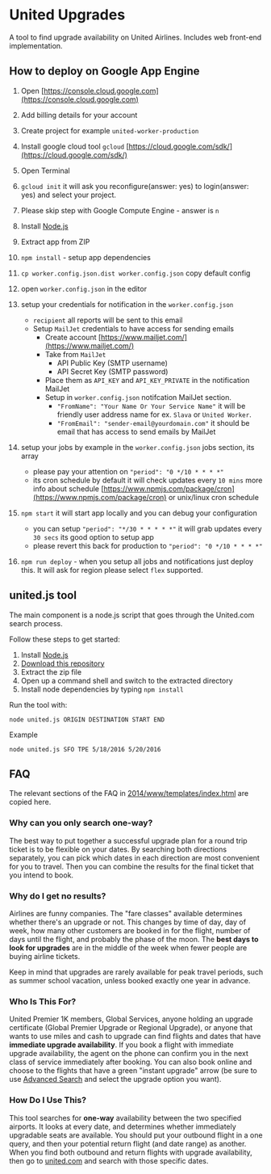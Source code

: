 United Upgrades
======
 A tool to find upgrade availability on United Airlines. Includes web front-end implementation.


## How to deploy on Google App Engine
1. Open [https://console.cloud.google.com](https://console.cloud.google.com)
1. Add billing details for your account
1. Create project for example `united-worker-production`
1. Install google cloud tool `gcloud` [https://cloud.google.com/sdk/](https://cloud.google.com/sdk/)
1. Open Terminal
1. `gcloud init` it will ask you reconfigure(answer: yes) to login(answer: yes) and select your project.
1. Please skip step with Google Compute Engine - answer is `n` 
1. Install [Node.js](https://nodejs.org)
1. Extract app from ZIP
1. `npm install` - setup app dependencies
1. `cp worker.config.json.dist worker.config.json` copy default config
1. open `worker.config.json` in the editor
1. setup your credentials for notification in the `worker.config.json`  
    - `recipient` all reports will be sent to this email
    - Setup `MailJet` credentials to have access for sending emails
        * Create account [https://www.mailjet.com/](https://www.mailjet.com/)
        * Take from `MailJet`
            - API Public Key (SMTP username)
            - API Secret Key (SMTP password)
        * Place them as `API_KEY` and `API_KEY_PRIVATE` in the notification MailJet
        * Setup in `worker.config.json` notifcation MailJet section. 
            - `"FromName": "Your Name Or Your Service Name"` it will be friendly user address name for ex. `Slava` or `United Worker`.
            - `"FromEmail": "sender-email@yourdomain.com"` it should be email that has access to send emails by MailJet

1. setup your jobs by example in the `worker.config.json` jobs section, its array
    - please pay your attention on `"period": "0 */10 * * * *"` 
    - its cron schedule by default it will check updates every `10 mins` more info about schedule [https://www.npmjs.com/package/cron](https://www.npmjs.com/package/cron) or unix/linux cron schedule 
1. `npm start` it will start app locally and you can debug your configuration
    - you can setup `"period": "*/30 * * * * *"` it will grab updates every `30 secs` its good option to setup app
    - please revert this back for production to `"period": "0 */10 * * * *"`
1. `npm run deploy` - when you setup all jobs and notifications just deploy this. It will ask for region please select `flex` supported.

    
## united.js tool

The main component is a node.js script that goes through the United.com search process.

Follow these steps to get started:

1. Install [Node.js](https://nodejs.org)
1. [Download this repository](https://github.com/polastre/united/archive/master.zip)
1. Extract the zip file
1. Open up a command shell and switch to the extracted directory
1. Install node dependencies by typing `npm install`

Run the tool with:

    node united.js ORIGIN DESTINATION START END

Example

    node united.js SFO TPE 5/18/2016 5/20/2016

## FAQ

The relevant sections of the FAQ in [2014/www/templates/index.html](2014/www/templates/index.html) are copied here.

### Why can you only search one-way?

The best way to put together a successful upgrade plan for a round trip ticket is to be flexible on your dates.  By searching both directions separately, you can pick which dates in each direction are most convenient for you to travel.  Then you can combine the results for the final ticket that you intend to book.

### Why do I get no results?

Airlines are funny companies.  The "fare classes" available determines whether there's an upgrade or not.  This changes by time of day, day of week, how many other customers are booked in for the flight, number of days until the flight, and probably the phase of the moon.  The **best days to look for upgrades** are in the middle of the week when fewer people are buying airline tickets.

Keep in mind that upgrades are rarely available for peak travel periods, such as summer school vacation, unless booked exactly one year in advance.

### Who Is This For?

United Premier 1K members, Global Services, anyone holding an upgrade certificate (Global Premier Upgrade or Regional Upgrade), or anyone that wants to use miles and cash to upgrade can find flights and dates that have **immediate upgrade availability**.  If you book a flight with immediate upgrade availability, the agent on the phone can confirm you in the next class of service immediately after booking.  You can also book online and choose to the flights that have a green "instant upgrade" arrow (be sure to use [Advanced Search](https://www.united.com/ual/en/us/flight-search/book-a-flight) and select the upgrade option you want).

### How Do I Use This?

This tool searches for **one-way** availability between the two specified airports.  It looks at every date, and determines whether immediately upgradable seats are available.  You should put your outbound flight in a one query, and then your potential return flight (and date range) as another.  When you find both outbound and return flights with upgrade availability, then go to [united.com](https://www.united.com/ual/en/us/flight-search/book-a-flight) and search with those specific dates.
